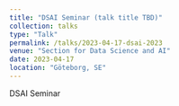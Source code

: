 ```yaml
---
title: "DSAI Seminar (talk title TBD)"
collection: talks
type: "Talk"
permalink: /talks/2023-04-17-dsai-2023
venue: "Section for Data Science and AI"
date: 2023-04-17
location: "Göteborg, SE"
---
```


DSAI Seminar  
